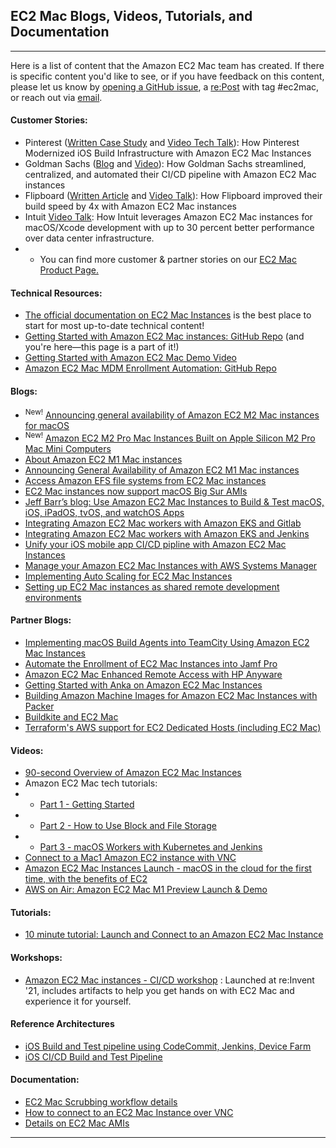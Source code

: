 ## **EC2 Mac Blogs, Videos, Tutorials, and Documentation**
---
Here is a list of content that the Amazon EC2 Mac team has created. If there is specific content you'd like to see, or if you have feedback on this content, please let us know by [opening a GitHub issue](https://github.com/aws-samples/amazon-ec2-mac-getting-started/issues/new/choose), a [re:Post](https://repost.aws/) with tag #ec2mac, or reach out via [email](mailto:ec2-mac-wwso@amazon.com).

#### Customer Stories:
- Pinterest ([Written Case Study](https://aws.amazon.com/solutions/case-studies/pinterest-ec2-mac-instances-case-study/) and [Video Tech Talk](https://www.youtube.com/watch?v=f2rDM8p8oNE)): How Pinterest Modernized iOS Build Infrastructure with Amazon EC2 Mac Instances
- Goldman Sachs ([Blog](https://developer.gs.com/blog/mobile-cicd-with-ec2-macos/) and [Video](https://www.youtube.com/watch?v=i9b7UtenFlA)): How Goldman Sachs streamlined, centralized, and automated their CI/CD pipeline with Amazon EC2 Mac instances
- Flipboard ([Written Article](https://www.wired.com/sponsored/story/bye-bye-bender/) and [Video Talk](https://www.youtube.com/watch?v=HMmu9sHLfgk&t=8s)): How Flipboard improved their build speed by 4x with Amazon EC2 Mac instances
- Intuit [Video Talk](https://www.youtube.com/watch?v=rlmaJVy2DVw): How Intuit leverages Amazon EC2 Mac instances for macOS/Xcode development with up to 30 percent better performance over data center infrastructure.
- - You can find more customer & partner stories on our [EC2 Mac Product Page.](https://aws.amazon.com/ec2/instance-types/mac/)

#### Technical Resources:
- [The official documentation on EC2 Mac Instances](https://docs.aws.amazon.com/AWSEC2/latest/UserGuide/ec2-mac-instances.html) is the best place to start for most up-to-date technical content!
- [Getting Started with Amazon EC2 Mac instances: GitHub Repo](https://github.com/aws-samples/amazon-ec2-mac-getting-started) (and you're here—this page is a part of it!)
- [Getting Started with Amazon EC2 Mac Demo Video](https://www.youtube.com/watch?v=FtU2_bBfSgM)
- [Amazon EC2 Mac MDM Enrollment Automation: GitHub Repo](https://github.com/aws-samples/amazon-ec2-mac-mdm-enrollment-automation)

#### Blogs:
- <sup>New!</sup> [Announcing general availability of Amazon EC2 M2 Mac instances for macOS](https://aws.amazon.com/about-aws/whats-new/2023/10/general-availability-amazon-ec2-m2-mac-instances-mac-os/)
- <sup>New!</sup> [Amazon EC2 M2 Pro Mac Instances Built on Apple Silicon M2 Pro Mac Mini Computers](https://aws.amazon.com/blogs/aws/new-amazon-ec2-m2-pro-mac-instances-built-on-apple-silicon-m2-pro-mac-mini-computers/)
- [About Amazon EC2 M1 Mac instances](https://aws.amazon.com/blogs/aws/new-amazon-ec2-m1-mac-instances/)
- [Announcing General Availability of Amazon EC2 M1 Mac instances](https://aws.amazon.com/about-aws/whats-new/2022/07/general-availability-amazon-ec2-m1-mac-instances-macos/)
- [Access Amazon EFS file systems from EC2 Mac instances](https://aws.amazon.com/about-aws/whats-new/2021/02/access-amazon-efs-file-systems-from-ec2-mac-instances-running-macos-big-sur?)
- [EC2 Mac instances now support macOS Big Sur AMIs](https://aws.amazon.com/about-aws/whats-new/2021/02/amazon-ec2-mac-instances-now-support-macos-big-sur)
- [Jeff Barr’s blog: Use Amazon EC2 Mac Instances to Build & Test macOS, iOS, iPadOS, tvOS, and watchOS Apps](https://aws.amazon.com/blogs/aws/new-use-mac-instances-to-build-test-macos-ios-ipados-tvos-and-watchos-apps)
- [Integrating Amazon EC2 Mac workers with Amazon EKS and Gitlab](https://aws.amazon.com/blogs/opensource/integrating-ec2-macos-workers-with-eks-and-gitlab/)
- [Integrating Amazon EC2 Mac workers with Amazon EKS and Jenkins](https://aws.amazon.com/blogs/opensource/integrating-ec2-macos-workers-with-eks-and-jenkins/)
- [Unify your iOS mobile app CI/CD pipline with Amazon EC2 Mac Instances](https://aws.amazon.com/blogs/compute/unify-your-ios-mobile-app-ci-cd-pipeline-with-amazon-ec2-mac-instances-2/)
- [Manage your Amazon EC2 Mac Instances with AWS Systems Manager](https://aws.amazon.com/blogs/mt/manage-your-amazon-ec2-macos-instances-with-aws-systems-manager/)
- [Implementing Auto Scaling for EC2 Mac Instances](https://aws.amazon.com/blogs/compute/implementing-autoscaling-for-ec2-mac-instances/)
- [Setting up EC2 Mac instances as shared remote development environments](https://aws.amazon.com/blogs/compute/setting-up-ec2-mac-instances-as-shared-remote-development-environments/)

#### Partner Blogs:

- [Implementing macOS Build Agents into TeamCity Using Amazon EC2 Mac Instances](https://aws.amazon.com/blogs/apn/implementing-macos-build-agents-into-teamcity-using-amazon-ec2-mac-instances/)
- [Automate the Enrollment of EC2 Mac Instances into Jamf Pro](https://aws.amazon.com/blogs/apn/automate-the-enrollment-of-ec2-mac-instances-into-jamf-pro/)
- [Amazon EC2 Mac Enhanced Remote Access with HP Anyware](https://aws.amazon.com/blogs/apn/amazon-ec2-mac-enhanced-remote-access-with-hp-anyware/)
- [Getting Started with Anka on Amazon EC2 Mac Instances](https://aws.amazon.com/blogs/compute/getting-started-with-anka-on-ec2-mac-instances/)
- [Building Amazon Machine Images for Amazon EC2 Mac Instances with Packer](https://aws.amazon.com/blogs/compute/building-amazon-machine-images-amis-for-ec2-mac-instances-with-packer/)
- [Buildkite and EC2 Mac](https://buildkite.com/docs/agent/v3/macos#main)
- [Terraform's AWS support for EC2 Dedicated Hosts (including EC2 Mac)](https://github.com/hashicorp/terraform-provider-aws/issues/10752)

#### Videos:
- [90-second Overview of Amazon EC2 Mac Instances](https://www.youtube.com/watch?v=d0FulqrjHkk)
- Amazon EC2 Mac tech tutorials:
- - [Part 1 - Getting Started](https://www.youtube.com/watch?v=_pjl7PAsCPI)
- - [Part 2 - How to Use Block and File Storage](https://www.youtube.com/watch?v=--BfdlnIc7Y)
- - [Part 3 - macOS Workers with Kubernetes and Jenkins](https://www.youtube.com/watch?v=XWcCzqEemQQ)
- [Connect to a Mac1 Amazon EC2 instance with VNC](https://www.youtube.com/watch?v=FtU2_bBfSgM)
- [Amazon EC2 Mac Instances Launch - macOS in the cloud for the first time, with the benefits of EC2](https://www.youtube.com/watch?v=Pn3miC_tTH0)
- [AWS on Air: Amazon EC2 Mac M1 Preview Launch & Demo](https://www.twitch.tv/videos/1222154674?t=00h22m30s)


#### Tutorials:

- [10 minute tutorial: Launch and Connect to an Amazon EC2 Mac Instance](https://aws.amazon.com/getting-started/hands-on/?getting-started-all.sort-by=item.additionalFields.sortOrder&getting-started-all.sort-order=asc&awsf.getting-started-category=category%23compute&awsf.getting-started-level=*all&awsf.getting-started-content-type=*all&getting-started-all.q=launch%2Band%2Bconnect%2Bmac&getting-started-all.q_operator=AND)

#### Workshops:

- [Amazon EC2 Mac instances - CI/CD workshop](https://catalog.us-east-1.prod.workshops.aws/v2/workshops/5ced3c00-8e8a-4c4d-82fa-ca1b7804ea4d/en-US) : Launched at re:Invent '21, includes artifacts to help you get hands on with EC2 Mac and experience it for yourself.


#### Reference Architectures
* [iOS Build and Test pipeline using CodeCommit, Jenkins, Device Farm](https://d1.awsstatic.com/architecture-diagrams/ArchitectureDiagrams/ios-build-and-test-pipeline-using-jenkins-ra.pdf) 
* [iOS CI/CD Build and Test Pipeline](https://d1.awsstatic.com/architecture-diagrams/ArchitectureDiagrams/ios-cicd-build-test-pipeline-ra.pdf)


#### Documentation:

- [EC2 Mac Scrubbing workflow details](https://docs.aws.amazon.com/AWSEC2/latest/UserGuide/ec2-mac-instances.html#mac-instance-stop)
- [How to connect to an EC2 Mac Instance over VNC](https://docs.aws.amazon.com/AWSEC2/latest/UserGuide/ec2-mac-instances.html#mac-instance-vnc)
- [Details on EC2 Mac AMIs](https://docs.aws.amazon.com/AWSEC2/latest/UserGuide/ec2-mac-instances.html#ec2-macos-images)

---
